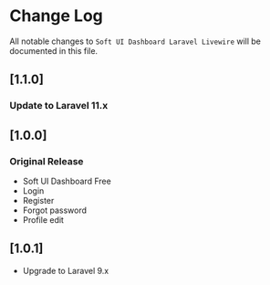 # Change Log
All notable changes to `Soft UI Dashboard Laravel Livewire` will be documented in this file.

## [1.1.0]
### Update to Laravel 11.x

## [1.0.0]
### Original Release
- Soft UI Dashboard Free
- Login
- Register
- Forgot password
- Profile edit

## [1.0.1]
- Upgrade to Laravel 9.x

